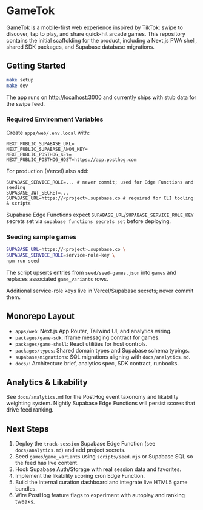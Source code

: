# GameTok

GameTok is a mobile-first web experience inspired by TikTok: swipe to discover, tap to play, and share quick-hit arcade games. This repository contains the initial scaffolding for the product, including a Next.js PWA shell, shared SDK packages, and Supabase database migrations.

## Getting Started

```bash
make setup
make dev
```

The app runs on [http://localhost:3000](http://localhost:3000) and currently ships with stub data for the swipe feed.

### Required Environment Variables
Create `apps/web/.env.local` with:

```
NEXT_PUBLIC_SUPABASE_URL=
NEXT_PUBLIC_SUPABASE_ANON_KEY=
NEXT_PUBLIC_POSTHOG_KEY=
NEXT_PUBLIC_POSTHOG_HOST=https://app.posthog.com
```

For production (Vercel) also add:

```
SUPABASE_SERVICE_ROLE=... # never commit; used for Edge Functions and seeding
SUPABASE_JWT_SECRET=...
SUPABASE_URL=https://<project>.supabase.co # required for CLI tooling & scripts
```

Supabase Edge Functions expect `SUPABASE_URL`/`SUPABASE_SERVICE_ROLE_KEY` secrets set via `supabase functions secrets set` before deploying.

### Seeding sample games

```bash
SUPABASE_URL=https://<project>.supabase.co \
SUPABASE_SERVICE_ROLE=service-role-key \
npm run seed
```

The script upserts entries from `seed/seed-games.json` into `games` and replaces associated `game_variants` rows.

Additional service-role keys live in Vercel/Supabase secrets; never commit them.

## Monorepo Layout
- `apps/web`: Next.js App Router, Tailwind UI, and analytics wiring.
- `packages/game-sdk`: iframe messaging contract for games.
- `packages/game-shell`: React utilities for host controls.
- `packages/types`: Shared domain types and Supabase schema typings.
- `supabase/migrations`: SQL migrations aligning with `docs/analytics.md`.
- `docs/`: Architecture brief, analytics spec, SDK contract, runbooks.

## Analytics & Likability
See `docs/analytics.md` for the PostHog event taxonomy and likability weighting system. Nightly Supabase Edge Functions will persist scores that drive feed ranking.

## Next Steps
1. Deploy the `track-session` Supabase Edge Function (see `docs/analytics.md`) and add project secrets.
2. Seed `games`/`game_variants` using `scripts/seed.mjs` or Supabase SQL so the feed has live content.
3. Hook Supabase Auth/Storage with real session data and favorites.
4. Implement the likability scoring cron Edge Function.
5. Build the internal curation dashboard and integrate live HTML5 game bundles.
6. Wire PostHog feature flags to experiment with autoplay and ranking tweaks.
